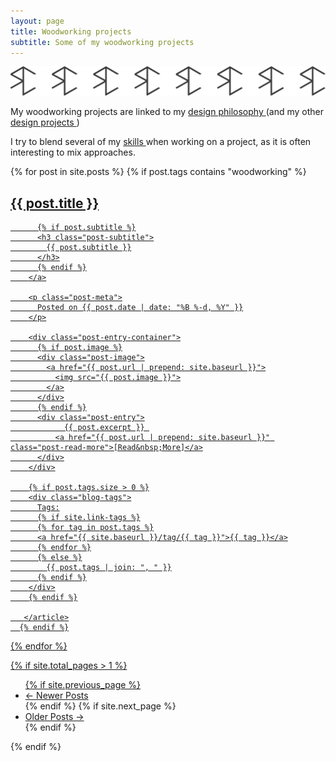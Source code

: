 ```yaml
---
layout: page
title: Woodworking projects
subtitle: Some of my woodworking projects
---
```

![estampille rc](/img/logo/logo_rc_export.svg)

My woodworking projects are linked to my <a href="{{ site.baseurl }}/design_philosophy/"> design philosophy </a> (and my other <a href="{{ site.baseurl }}/design_projects/"> design projects </a>)

I try to blend several of my <a href="{{ site.baseurl }}/skills/"> skills </a> when working on a project,
as it is often interesting to mix approaches.

<div class="posts-list">
  {% for post in site.posts %}
	  {% if post.tags contains "woodworking" %}
	  <article class="post-preview">
		<a href="{{ post.url | prepend: site.baseurl }}">
		  <h2 class="post-title">{{ post.title }}</h2>

		  {% if post.subtitle %}
		  <h3 class="post-subtitle">
			{{ post.subtitle }}
		  </h3>
		  {% endif %}
		</a>

		<p class="post-meta">
		  Posted on {{ post.date | date: "%B %-d, %Y" }}
		</p>

		<div class="post-entry-container">
		  {% if post.image %}
		  <div class="post-image">
			<a href="{{ post.url | prepend: site.baseurl }}">
			  <img src="{{ post.image }}">
			</a>
		  </div>
		  {% endif %}
		  <div class="post-entry">
				{{ post.excerpt }} 
			  <a href="{{ post.url | prepend: site.baseurl }}" class="post-read-more">[Read&nbsp;More]</a>
		  </div>
		</div>

		{% if post.tags.size > 0 %}
		<div class="blog-tags">
		  Tags:
		  {% if site.link-tags %}
		  {% for tag in post.tags %}
		  <a href="{{ site.baseurl }}/tag/{{ tag }}">{{ tag }}</a>
		  {% endfor %}
		  {% else %}
			{{ post.tags | join: ", " }}
		  {% endif %}
		</div>
		{% endif %}

	   </article>
	  {% endif %}
  {% endfor %}
</div>

{% if site.total_pages > 1 %}
<ul class="pager main-pager">
  {% if site.previous_page %}
  <li class="previous">
    <a href="{{ site.previous_page_path | prepend: site.baseurl | replace: '//', '/' }}">&larr; Newer Posts</a>
  </li>
  {% endif %}
  {% if site.next_page %}
  <li class="next">
    <a href="{{ site.next_page_path | prepend: site.baseurl | replace: '//', '/' }}">Older Posts &rarr;</a>
  </li>
  {% endif %}
</ul>
{% endif %}